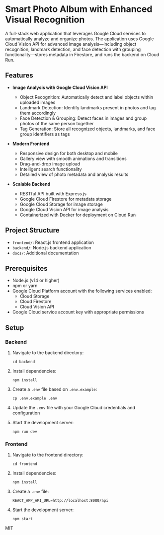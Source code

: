 # Smart Photo Album with Enhanced Visual Recognition

A full-stack web application that leverages Google Cloud services to automatically analyze and organize photos. The application uses Google Cloud Vision API for advanced image analysis—including object recognition, landmark detection, and face detection with grouping functionality—stores metadata in Firestore, and runs the backend on Cloud Run.

## Features

- **Image Analysis with Google Cloud Vision API**
  - Object Recognition: Automatically detect and label objects within uploaded images
  - Landmark Detection: Identify landmarks present in photos and tag them accordingly
  - Face Detection & Grouping: Detect faces in images and group photos of the same person together
  - Tag Generation: Store all recognized objects, landmarks, and face group identifiers as tags

- **Modern Frontend**
  - Responsive design for both desktop and mobile
  - Gallery view with smooth animations and transitions
  - Drag-and-drop image upload
  - Intelligent search functionality
  - Detailed view of photo metadata and analysis results

- **Scalable Backend**
  - RESTful API built with Express.js
  - Google Cloud Firestore for metadata storage
  - Google Cloud Storage for image storage
  - Google Cloud Vision API for image analysis
  - Containerized with Docker for deployment on Cloud Run

## Project Structure

- `frontend/`: React.js frontend application
- `backend/`: Node.js backend application
- `docs/`: Additional documentation

## Prerequisites

- Node.js (v14 or higher)
- npm or yarn
- Google Cloud Platform account with the following services enabled:
  - Cloud Storage
  - Cloud Firestore
  - Cloud Vision API
- Google Cloud service account key with appropriate permissions

## Setup

### Backend

1. Navigate to the backend directory:
   ```
   cd backend
   ```

2. Install dependencies:
   ```
   npm install
   ```

3. Create a `.env` file based on `.env.example`:
   ```
   cp .env.example .env
   ```

4. Update the `.env` file with your Google Cloud credentials and configuration

5. Start the development server:
   ```
   npm run dev
   ```

### Frontend

1. Navigate to the frontend directory:
   ```
   cd frontend
   ```

2. Install dependencies:
   ```
   npm install
   ```

3. Create a `.env` file:
   ```
   REACT_APP_API_URL=http://localhost:8080/api
   ```

4. Start the development server:
   ```
   npm start
   ```


MIT 
